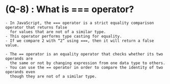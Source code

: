 # (Q-8) :  What is === operator?
    - In JavaScript, the === operator is a strict equality comparison operator that returns false 
      for values that are not of a similar type.
    - This operator performs type casting for equality.
    - If we compare 2 with “2” using ===, then it will return a false value.

    - The == operator is an equality operator that checks whether its two operands are 
      the same or not by changing expression from one data type to others.
    - You can use the == operator in order to compare the identity of two operands even
      though they are not of a similar type.